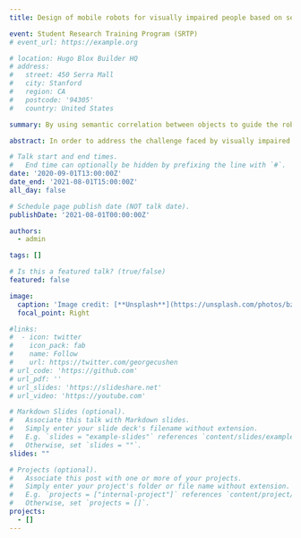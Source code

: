 ```yaml
---
title: Design of mobile robots for visually impaired people based on semantic information

event: Student Research Training Program (SRTP)
# event_url: https://example.org

# location: Hugo Blox Builder HQ
# address:
#   street: 450 Serra Mall
#   city: Stanford
#   region: CA
#   postcode: '94305'
#   country: United States

summary: By using semantic correlation between objects to guide the robot to help visually impaired people to find items

abstract: In order to address the challenge faced by visually impaired people in finding objects, we have designed a guide robot for the visually impaired that is driven by target semantic information. First, we utilized Mask R-CNN and skip-gram to obtain a semantic correlation model, which is used to analyze the association of common indoor objects. Then, with the aforementioned model and the ROS framework, we designed a strategy that continuously seeks objects with stronger semantic correlations, enabling the robot to efficiently locate the given target. Finally, by integrating the classic ORB-SLAM2 system method, we helped the robot construct a highly usable environmental map and find a navigable path while moving. Simulation results have verified that the proposed strategy can effectively assist the robot in navigating to the target without human intervention. Moreover, this strategy has been deployed on a turtlebot3 robot. In this work, I'm responsible for ROS robot object detection and motion decision deployment, program optimization, and communication between server and robot under Ubuntu system.

# Talk start and end times.
#   End time can optionally be hidden by prefixing the line with `#`.
date: '2020-09-01T13:00:00Z'
date_end: '2021-08-01T15:00:00Z'
all_day: false

# Schedule page publish date (NOT talk date).
publishDate: '2021-08-01T00:00:00Z'

authors:
  - admin

tags: []

# Is this a featured talk? (true/false)
featured: false

image:
  caption: 'Image credit: [**Unsplash**](https://unsplash.com/photos/bzdhc5b3Bxs)'
  focal_point: Right

#links:
#  - icon: twitter
#    icon_pack: fab
#    name: Follow
#    url: https://twitter.com/georgecushen
# url_code: 'https://github.com'
# url_pdf: ''
# url_slides: 'https://slideshare.net'
# url_video: 'https://youtube.com'

# Markdown Slides (optional).
#   Associate this talk with Markdown slides.
#   Simply enter your slide deck's filename without extension.
#   E.g. `slides = "example-slides"` references `content/slides/example-slides.md`.
#   Otherwise, set `slides = ""`.
slides: ""

# Projects (optional).
#   Associate this post with one or more of your projects.
#   Simply enter your project's folder or file name without extension.
#   E.g. `projects = ["internal-project"]` references `content/project/deep-learning/index.md`.
#   Otherwise, set `projects = []`.
projects:
  - []
---
```

<!-- 
{{% callout note %}}
Click on the **Slides** button above to view the built-in slides feature.
{{% /callout %}}

Slides can be added in a few ways:

- **Create** slides using Hugo Blox Builder's [_Slides_](https://docs.hugoblox.com/reference/content-types/) feature and link using `slides` parameter in the front matter of the talk file
- **Upload** an existing slide deck to `static/` and link using `url_slides` parameter in the front matter of the talk file
- **Embed** your slides (e.g. Google Slides) or presentation video on this page using [shortcodes](https://docs.hugoblox.com/reference/markdown/).

Further event details, including [page elements](https://docs.hugoblox.com/reference/markdown/) such as image galleries, can be added to the body of this page. -->
